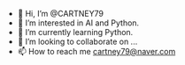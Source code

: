 - 👋 Hi, I’m @CARTNEY79
- 👀 I’m interested in AI and Python.
- 🌱 I’m currently learning Python.
- 💞️ I’m looking to collaborate on ...
- 📫 How to reach me cartney79@naver.com

<!---
CARTNEY79/CARTNEY79 is a ✨ special ✨ repository because its `README.md` (this file) appears on your GitHub profile.
You can click the Preview link to take a look at your changes.
--->
